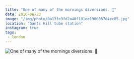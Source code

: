 ```yaml
---
title: "One of many of the mornings diversions. 🚣"
date: 2016-06-23
image: "/img/photo/0a13fe3fd2a40f101ee1906067d4ec85.jpg"
location: "Gants Hill tube station"
instagram: true
tags:
 - london
---
```


![One of many of the mornings diversions. 🚣](/img/photo/0a13fe3fd2a40f101ee1906067d4ec85.jpg)
